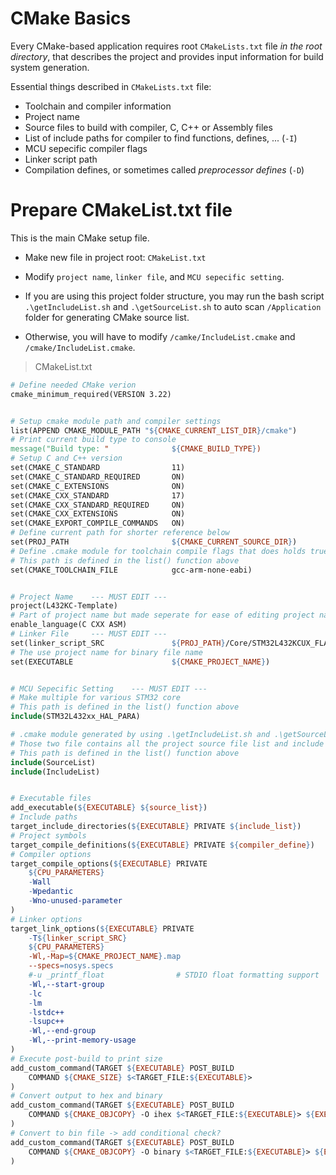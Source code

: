 # CMake Basics

Every CMake-based application requires root `CMakeLists.txt` file *in the root directory*, that describes the project and provides input information for build system generation.

Essential things described in `CMakeLists.txt` file:

- Toolchain and compiler information
- Project name
- Source files to build with compiler, C, C++ or Assembly files
- List of include paths for compiler to find functions, defines, ... (`-I`)
- MCU sepecific compiler flags
- Linker script path
- Compilation defines, or sometimes called *preprocessor defines* (`-D`)

# Prepare CMakeList.txt file

This is the main CMake setup file.

- Make new file in project root: `CMakeList.txt`

- Modify `project name`, `linker file`, and `MCU sepecific setting`.

- If you are using this project folder structure, you may run the bash script `.\getIncludeList.sh` and `.\getSourceList.sh` to auto scan `/Application` folder for generating CMake source list.
  
- Otherwise, you will have to modify `/camke/IncludeList.cmake` and `/cmake/IncludeList.cmake`.


> CMakeList.txt

```makefile
# Define needed CMake verion
cmake_minimum_required(VERSION 3.22)


# Setup cmake module path and compiler settings
list(APPEND CMAKE_MODULE_PATH "${CMAKE_CURRENT_LIST_DIR}/cmake")
# Print current build type to console
message("Build type: "              ${CMAKE_BUILD_TYPE})
# Setup C and C++ version
set(CMAKE_C_STANDARD                11)
set(CMAKE_C_STANDARD_REQUIRED       ON)
set(CMAKE_C_EXTENSIONS              ON)
set(CMAKE_CXX_STANDARD              17)
set(CMAKE_CXX_STANDARD_REQUIRED     ON)
set(CMAKE_CXX_EXTENSIONS            ON)
set(CMAKE_EXPORT_COMPILE_COMMANDS   ON)
# Define current path for shorter reference below
set(PROJ_PATH                       ${CMAKE_CURRENT_SOURCE_DIR})
# Define .cmake module for toolchain compile flags that does holds true for all ARM projects
# This path is defined in the list() function above
set(CMAKE_TOOLCHAIN_FILE            gcc-arm-none-eabi)


# Project Name    --- MUST EDIT ---
project(L432KC-Template)
# Part of project name but made seperate for ease of editing project name
enable_language(C CXX ASM)
# Linker File     --- MUST EDIT ---
set(linker_script_SRC               ${PROJ_PATH}/Core/STM32L432KCUX_FLASH.ld)
# The use project name for binary file name
set(EXECUTABLE                      ${CMAKE_PROJECT_NAME})


# MCU Sepecific Setting    --- MUST EDIT ---
# Make multiple for various STM32 core
# This path is defined in the list() function above
include(STM32L432xx_HAL_PARA)

# .cmake module generated by using .\getIncludeList.sh and .\getSourceList.sh
# Those two file contains all the project source file list and include list
# This path is defined in the list() function above
include(SourceList)
include(IncludeList)


# Executable files
add_executable(${EXECUTABLE} ${source_list})
# Include paths
target_include_directories(${EXECUTABLE} PRIVATE ${include_list})
# Project symbols
target_compile_definitions(${EXECUTABLE} PRIVATE ${compiler_define})
# Compiler options
target_compile_options(${EXECUTABLE} PRIVATE
	${CPU_PARAMETERS}
	-Wall
	-Wpedantic
	-Wno-unused-parameter
)
# Linker options
target_link_options(${EXECUTABLE} PRIVATE
	-T${linker_script_SRC}
	${CPU_PARAMETERS}
	-Wl,-Map=${CMAKE_PROJECT_NAME}.map
	--specs=nosys.specs
	#-u _printf_float                # STDIO float formatting support
	-Wl,--start-group
	-lc
	-lm
	-lstdc++
	-lsupc++
	-Wl,--end-group
	-Wl,--print-memory-usage
)
# Execute post-build to print size
add_custom_command(TARGET ${EXECUTABLE} POST_BUILD
	COMMAND ${CMAKE_SIZE} $<TARGET_FILE:${EXECUTABLE}>
)
# Convert output to hex and binary
add_custom_command(TARGET ${EXECUTABLE} POST_BUILD
	COMMAND ${CMAKE_OBJCOPY} -O ihex $<TARGET_FILE:${EXECUTABLE}> ${EXECUTABLE}.hex
)
# Convert to bin file -> add conditional check?
add_custom_command(TARGET ${EXECUTABLE} POST_BUILD
	COMMAND ${CMAKE_OBJCOPY} -O binary $<TARGET_FILE:${EXECUTABLE}> ${EXECUTABLE}.bin
)
```